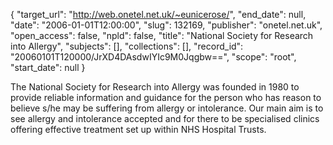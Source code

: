 {
  "target_url": "http://web.onetel.net.uk/~eunicerose/", 
  "end_date": null, 
  "date": "2006-01-01T12:00:00", 
  "slug": 132169, 
  "publisher": "onetel.net.uk", 
  "open_access": false, 
  "npld": false, 
  "title": "National Society for Research into Allergy", 
  "subjects": [], 
  "collections": [], 
  "record_id": "20060101T120000/JrXD4DAsdwIYIc9M0Jqgbw==", 
  "scope": "root", 
  "start_date": null
}

The National Society for Research into Allergy was founded in 1980 to provide reliable information and guidance for the person who has reason to believe s/he may be suffering from allergy or intolerance. Our main aim is to see allergy and intolerance accepted and for there to be specialised clinics offering effective treatment set up within NHS Hospital Trusts.